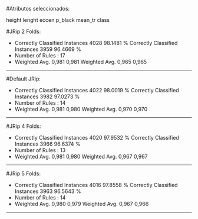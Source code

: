 #Atributos seleccionados: 

height
lenght
eccen
p_black
mean_tr
class


#JRip 2 Folds:
* Correctly Classified Instances        4028               98.1481 %
Correctly Classified Instances        3959               96.4669 %
* Number of Rules : 17
* Weighted Avg. 0,981 0,981
Weighted Avg. 0,965 0,965
---- 

#Default JRip:
* Correctly Classified Instances        4022               98.0019 %
Correctly Classified Instances        3982               97.0273 %
* Number of Rules : 14
* Weighted Avg. 0,981 0,980
Weighted Avg. 0,970 0,970
---- 

#JRip 4 Folds:
* Correctly Classified Instances        4020               97.9532 %
Correctly Classified Instances        3966               96.6374 %
* Number of Rules : 13
* Weighted Avg. 0,981 0,980
Weighted Avg. 0,967 0,967
---- 

#JRip 5 Folds:
* Correctly Classified Instances        4016               97.8558 %
Correctly Classified Instances        3963               96.5643 %
* Number of Rules : 14
* Weighted Avg. 0,980 0,979
Weighted Avg. 0,967 0,966
---- 

